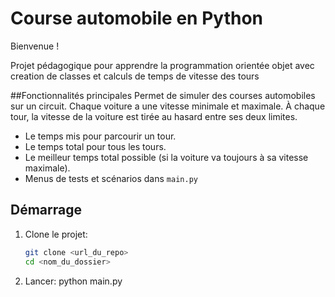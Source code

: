 # Course automobile  en Python

Bienvenue  !  

Projet pédagogique pour apprendre la programmation orientée objet avec creation de classes et calculs de temps de vitesse des tours



##Fonctionnalités principales
Permet de simuler des courses automobiles sur un circuit.
Chaque voiture a une vitesse minimale et maximale. À chaque tour, la vitesse de la voiture est tirée au hasard entre ses deux limites.
- Le temps mis pour parcourir un tour.
- Le temps total pour tous les tours.
- Le meilleur temps total possible (si la voiture va toujours à sa vitesse maximale).
- Menus de tests et scénarios dans `main.py`


## Démarrage

1. Clone le projet:
   ```bash
   git clone <url_du_repo>
   cd <nom_du_dossier>
2. Lancer:
   python main.py

